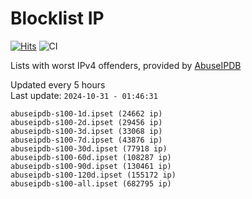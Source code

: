 # Blocklist IP

[![Hits](https://hits.seeyoufarm.com/api/count/incr/badge.svg?url=https%3A%2F%2Fgithub.com%2Fborestad%2Fblocklist-ip%2F&count_bg=%2379C83D&title_bg=%23555555&icon=&icon_color=%23E7E7E7&title=hits&edge_flat=false)](https://hits.seeyoufarm.com)  ![CI](https://img.shields.io/github/workflow/status/borestad/blocklist-ip/CI?style=flat-square)

Lists with worst IPv4 offenders, provided by [AbuseIPDB](https://www.abuseipdb.com/)

<!-- FOOTER-PLACEHOLDER -->
Updated every 5 hours<br>
Last update: `2024-10-31 - 01:46:31`
```
abuseipdb-s100-1d.ipset (24662 ip)
abuseipdb-s100-2d.ipset (29456 ip)
abuseipdb-s100-3d.ipset (33068 ip)
abuseipdb-s100-7d.ipset (43876 ip)
abuseipdb-s100-30d.ipset (77918 ip)
abuseipdb-s100-60d.ipset (108287 ip)
abuseipdb-s100-90d.ipset (130461 ip)
abuseipdb-s100-120d.ipset (155172 ip)
abuseipdb-s100-all.ipset (682795 ip)
```
